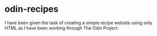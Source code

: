 # odin-recipes
I have been given the task of creating a simple recipe website using only HTML as I have been working through The Odin Project.

